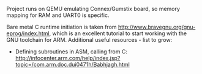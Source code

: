 Project runs on QEMU emulating Connex/Gumstix board, so memory mapping for RAM and UART0 is specific.

Bare metal C runtime initiation is taken from http://www.bravegnu.org/gnu-eprog/index.html, which is an excellent tutorial to start working with the GNU toolchain for ARM.
Additional useful resources - list to grow:
- Defining subroutines in ASM, calling from C: http://infocenter.arm.com/help/index.jsp?topic=/com.arm.doc.dui0471h/Babhjagh.html
